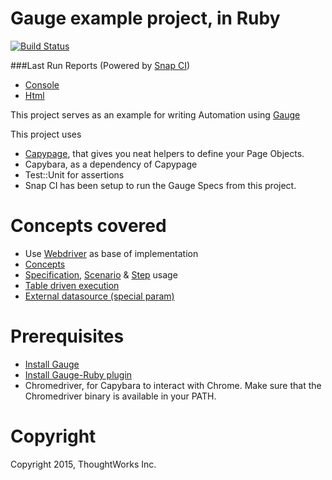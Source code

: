 # Gauge example project, in Ruby

[![Build Status](https://snap-ci.com/getgauge/gauge-example-ruby/branch/master/build_image)](https://snap-ci.com/getgauge/gauge-example-ruby/branch/master)

###Last Run Reports (Powered by [Snap CI](https://snap-ci.com/))
- [Console](https://gauge-reports-ruby.herokuapp.com/console)
- [Html](https://gauge-reports-ruby.herokuapp.com/)

This project serves as an example for writing Automation using [Gauge](https://github.com/getgauge/gauge)

This project uses 

- [Capypage](https://github.com/TWChennai/capypage), that gives you neat helpers to define your Page Objects.
- Capybara, as a dependency of Capypage
- Test::Unit for assertions
- Snap CI has been setup to run the Gauge Specs from this project.

# Concepts covered

- Use [Webdriver](http://docs.seleniumhq.org/projects/webdriver/) as base of implementation
- [Concepts](http://getgauge.io/documentation/user/current/specifications/concepts.html)
- [Specification](http://getgauge.io/documentation/user/current/specifications/README.html), [Scenario](http://getgauge.io/documentation/user/current/specifications/scenarios.html) & [Step](http://getgauge.io/documentation/user/current/specifications/steps.html) usage
- [Table driven execution](http://getgauge.io/documentation/user/current/execution/table_driven_execution.html)
- [External datasource (special param)](http://getgauge.io/documentation/user/current/specifications/parameters.html#special-parameters)


# Prerequisites
- [Install Gauge](http://getgauge.io/download.html)
- [Install Gauge-Ruby plugin](http://getgauge.io/#getstarted)
- Chromedriver, for Capybara to interact with Chrome. Make sure that the Chromedriver binary is available in your PATH.

# Copyright
Copyright 2015, ThoughtWorks Inc.
